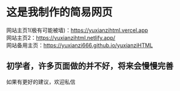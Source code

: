 ﻿# 这是我制作的简易网页
网站主页1(极有可能被墙)：https://yuxianzihtml.vercel.app</br>
网站主页2：https://yuxianzihtml.netlify.app/</br>
网站备用主页：https://yuxianzi666.github.io/yuxianziHTML
## 初学者，许多页面做的并不好，将来会慢慢完善
如果有更好的建议，欢迎私信
